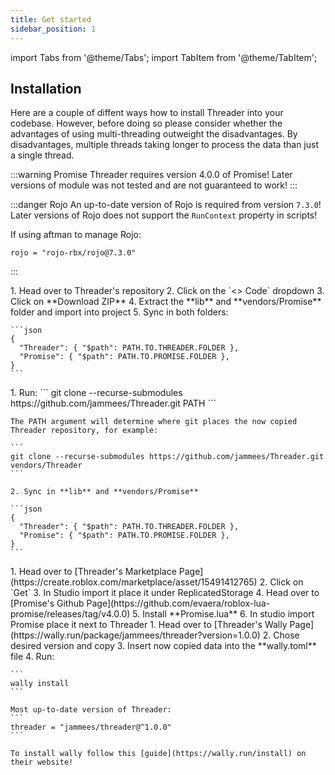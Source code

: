 ```yaml
---
title: Get started
sidebar_position: 1
---
```


import Tabs from '@theme/Tabs';
import TabItem from '@theme/TabItem';

## Installation

Here are a couple of diffent ways how to install Threader
into your codebase. However, before doing so please consider
whether the advantages of using multi-threading outweight the
disadvantages. By disadvantages, multiple threads taking longer
to process the data than just a single thread.

:::warning Promise
  Threader requires version 4.0.0 of Promise! Later versions of module was
  not tested and are not guaranteed to work!
:::

:::danger Rojo
  An up-to-date version of Rojo is required from version `7.3.0`! Later versions
  of Rojo does not support the `RunContext` property in scripts!

  If using aftman to manage Rojo:

  ```
  rojo = "rojo-rbx/rojo@7.3.0"
  ```
:::

<Tabs>
  <TabItem value="source" label="Downloading Source" default>
    1. Head over to Threader's repository  
    2. Click on the `<> Code` dropdown
    3. Click on **Download ZIP**
    4. Extract the **lib** and **vendors/Promise** folder and import into project
    5. Sync in both folders:
    
    ```json
    {
      "Threader": { "$path": PATH.TO.THREADER.FOLDER },
      "Promise": { "$path": PATH.TO.PROMISE.FOLDER },
    }
    ```
  </TabItem>
  <TabItem value="git" label="Git" default>
    1. Run:
    ```
    git clone --recurse-submodules https://github.com/jammees/Threader.git PATH
    ```

    The PATH argument will determine where git places the now copied Threader repository, for example:

    ```
    git clone --recurse-submodules https://github.com/jammees/Threader.git vendors/Threader
    ```

    2. Sync in **lib** and **vendors/Promise**

    ```json
    {
      "Threader": { "$path": PATH.TO.THREADER.FOLDER },
      "Promise": { "$path": PATH.TO.PROMISE.FOLDER },
    }
    ```
  </TabItem>
  <TabItem value="marketplace" label="Roblox Marketplace">
    1. Head over to [Threader's Marketplace Page](https://create.roblox.com/marketplace/asset/15491412765)
    2. Click on `Get`
    3. In Studio import it place it under ReplicatedStorage
    4. Head over to [Promise's Github Page](https://github.com/evaera/roblox-lua-promise/releases/tag/v4.0.0)
    5. Install **Promise.lua**
    6. In studio import Promise place it next to Threader
  </TabItem>
  <TabItem value="wally" label="Wally">
    1. Head over to [Threader's Wally Page](https://wally.run/package/jammees/threader?version=1.0.0)
    2. Chose desired version and copy
    3. Insert now copied data into the **wally.toml** file
    4. Run:

    ```
    wally install
    ```

    Most up-to-date version of Threader:
    ```
    threader = "jammees/threader@^1.0.0"
    ```

    To install wally follow this [guide](https://wally.run/install) on their website!
  </TabItem>
</Tabs>